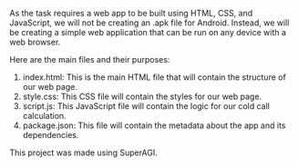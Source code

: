 As the task requires a web app to be built using HTML, CSS, and JavaScript, we will not be creating an .apk file for Android. Instead, we will be creating a simple web application that can be run on any device with a web browser. 

Here are the main files and their purposes:

1. index.html: This is the main HTML file that will contain the structure of our web page.
2. style.css: This CSS file will contain the styles for our web page.
3. script.js: This JavaScript file will contain the logic for our cold call calculation.
4. package.json: This file will contain the metadata about the app and its dependencies.

This project was made using SuperAGI. 
